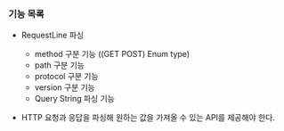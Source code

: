 ### 기능 목록

- RequestLine 파싱
    - method 구분 기능 ((GET POST) Enum type)
    - path 구분 기능
    - protocol 구분 기능
    - version 구분 기능
    - Query String 파싱 기능

- HTTP 요청과 응답을 파싱해 원하는 값을 가져올 수 있는 API를 제공해야 한다.
    
